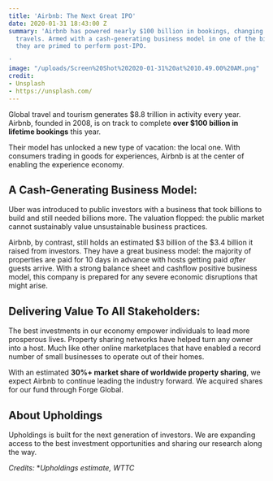 ```yaml
---
title: 'Airbnb: The Next Great IPO'
date: 2020-01-31 18:43:00 Z
summary: 'Airbnb has powered nearly $100 billion in bookings, changing how the world
  travels. Armed with a cash-generating business model in one of the biggest industries,
  they are primed to perform post-IPO.

'
image: "/uploads/Screen%20Shot%202020-01-31%20at%2010.49.00%20AM.png"
credit:
- Unsplash
- https://unsplash.com/
---
```


Global travel and tourism generates $8.8 trillion in activity every year. Airbnb, founded in 2008, is on track to complete **over $100 billion in lifetime bookings** this year.

Their model has unlocked a new type of vacation: the local one. With consumers trading in goods for experiences, Airbnb is at the center of enabling the experience economy.

## **A Cash-Generating Business Model:**

Uber was introduced to public investors with a business that took billions to build and still needed billions more. The valuation flopped: the public market cannot sustainably value unsustainable business practices.

Airbnb, by contrast, still holds an estimated $3 billion of the $3.4 billion it raised from investors. They have a great business model: the majority of properties are paid for 10 days in advance with hosts getting paid *after* guests arrive. With a strong balance sheet and cashflow positive business model, this company is prepared for any severe economic disruptions that might arise.

## **Delivering Value To All Stakeholders:**

The best investments in our economy empower individuals to lead more prosperous lives. Property sharing networks have helped turn any owner into a host. Much like other online marketplaces that have enabled a record number of small businesses to operate out of their homes.

With an estimated **30%\+ market share of worldwide property sharing**, we expect Airbnb to continue leading the industry forward. We acquired shares for our fund through Forge Global.

## **About Upholdings**

Upholdings is built for the next generation of investors. We are expanding access to the best investment opportunities and sharing our research along the way.

*Credits:* \**Upholdings estimate, WTTC*